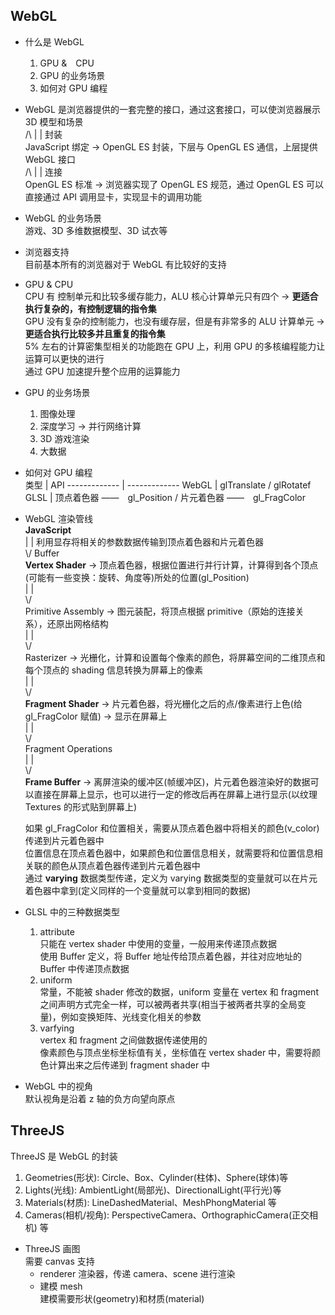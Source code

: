 ## WebGL  
- 什么是 WebGL  
  1. GPU &　CPU  
  2. GPU 的业务场景  
  3. 如何对 GPU 编程  

- WebGL 是浏览器提供的一套完整的接口，通过这套接口，可以使浏览器展示 3D 模型和场景  
  /\\
  | | 封装  
  JavaScript 绑定 -> OpenGL ES 封装，下层与 OpenGL ES 通信，上层提供 WebGL 接口  
  /\\
  | | 连接  
  OpenGL ES 标准 -> 浏览器实现了 OpenGL ES 规范，通过 OpenGL ES  可以直接通过 API 调用显卡，实现显卡的调用功能  

- WebGL 的业务场景  
  游戏、3D 多维数据模型、3D 试衣等  

- 浏览器支持  
  目前基本所有的浏览器对于 WebGL 有比较好的支持  

- GPU & CPU  
  CPU 有 控制单元和比较多缓存能力，ALU 核心计算单元只有四个 -> **更适合执行复杂的，有控制逻辑的指令集**  
  GPU 没有复杂的控制能力，也没有缓存层，但是有非常多的 ALU 计算单元 -> **更适合执行比较多并且重复的指令集**  
  5% 左右的计算密集型相关的功能跑在 GPU 上，利用 GPU 的多核编程能力让运算可以更快的进行  
  通过 GPU 加速提升整个应用的运算能力  

- GPU 的业务场景  
  1. 图像处理  
  2. 深度学习 -> 并行网络计算  
  3. 3D 游戏渲染  
  4. 大数据  

- 如何对 GPU 编程  
  类型          | API
  ------------- | -------------
  WebGL         | glTranslate / glRotatef
  GLSL          | 顶点着色器 ——　gl_Position / 片元着色器 ——　gl_FragColor  

- WebGL 渲染管线  
  **JavaScript**  
  | | 利用显存将相关的参数数据传输到顶点着色器和片元着色器  
  \\/ Buffer  
  **Vertex Shader** -> 顶点着色器，根据位置进行并行计算，计算得到各个顶点(可能有一些变换：旋转、角度等)所处的位置(gl_Position)  
  | |  
  \\/  
  Primitive Assembly -> 图元装配，将顶点根据 primitive（原始的连接关系），还原出网格结构  
  | |  
  \\/  
  Rasterizer -> 光栅化，计算和设置每个像素的颜色，将屏幕空间的二维顶点和每个顶点的 shading 信息转换为屏幕上的像素   
  | |  
  \\/  
  **Fragment Shader** -> 片元着色器，将光栅化之后的点/像素进行上色(给 gl_FragColor 赋值) -> 显示在屏幕上  
  | |  
  \\/  
  Fragment Operations  
  | |  
  \\/  
  **Frame Buffer** -> 离屏渲染的缓冲区(帧缓冲区)，片元着色器渲染好的数据可以直接在屏幕上显示，也可以进行一定的修改后再在屏幕上进行显示(以纹理 Textures 的形式贴到屏幕上)  

  如果 gl_FragColor 和位置相关，需要从顶点着色器中将相关的颜色(v_color)传递到片元着色器中  
  位置信息在顶点着色器中，如果颜色和位置信息相关，就需要将和位置信息相关联的颜色从顶点着色器传递到片元着色器中  
  通过 **varying** 数据类型传递，定义为 varying 数据类型的变量就可以在片元着色器中拿到(定义同样的一个变量就可以拿到相同的数据)  

- GLSL 中的三种数据类型  
  1. attribute  
    只能在 vertex shader 中使用的变量，一般用来传递顶点数据  
    使用 Buffer 定义，将 Buffer 地址传给顶点着色器，并往对应地址的 Buffer 中传递顶点数据  
  2. uniform  
    常量，不能被 shader 修改的数据，uniform 变量在 vertex 和 fragment 之间声明方式完全一样，可以被两者共享(相当于被两者共享的全局变量)，例如变换矩阵、光线变化相关的参数  
  3. varfying  
    vertex 和 fragment 之间做数据传递使用的  
    像素颜色与顶点坐标坐标值有关，坐标值在 vertex shader 中，需要将颜色计算出来之后传递到 fragment shader 中  
  
- WebGL 中的视角  
  默认视角是沿着 z 轴的负方向望向原点  

## ThreeJS  
ThreeJS 是 WebGL 的封装  
1. Geometries(形状): Circle、Box、Cylinder(柱体)、Sphere(球体)等  
2. Lights(光线): AmbientLight(局部光)、DirectionalLight(平行光)等  
3. Materials(材质): LineDashedMaterial、MeshPhongMaterial 等  
4. Cameras(相机/视角): PerspectiveCamera、OrthographicCamera(正交相机) 等  

- ThreeJS 画图  
  需要 canvas 支持  
  - renderer 渲染器，传递 camera、scene 进行渲染  
  - 建模 mesh  
    建模需要形状(geometry)和材质(material)  